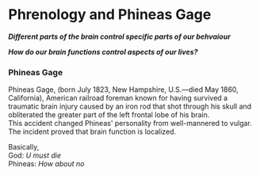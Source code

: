 <head>
  <title>Phineas Gage</title>
</head>

# Phrenology and Phineas Gage

**_Different parts of the brain control specific parts of our behvaiour_**

**_How do our brain functions control aspects of our lives?_**

### Phineas Gage

Phineas Gage, (born July 1823, New Hampshire, U.S.—died May 1860, California), American railroad foreman known for having survived a traumatic brain injury caused by an iron rod that shot through his skull and obliterated the greater part of the left frontal lobe of his brain.  
This accident changed Phineas' personality from well-mannered to vulgar. 
The incident proved that brain function is localized.  

Basically,  
God: _U must die_  
Phineas: _How about no_

